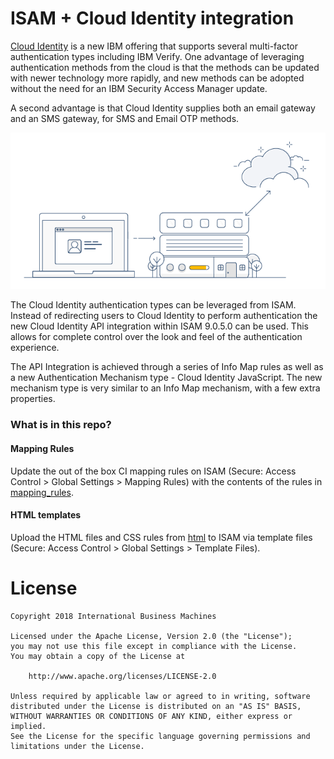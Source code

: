 # ISAM + Cloud Identity integration
[Cloud Identity](http://www.ibm.com/security/identity-access-management/cloud-identity) is a new IBM offering that supports several multi-factor authentication types including IBM Verify. One advantage of leveraging authentication methods from the cloud is that the methods can be updated with newer technology more rapidly, and new methods can be adopted without the need for an IBM Security Access Manager update.

A second advantage is that Cloud Identity supplies both an email gateway and an SMS gateway, for SMS and Email OTP methods.

![Strong Auth](images/strong_auth.png)

The Cloud Identity authentication types can be leveraged from ISAM. Instead of redirecting users to Cloud Identity to perform authentication the new Cloud Identity API integration within ISAM 9.0.5.0 can be used. This allows for complete control over the look and feel of the authentication experience.

The API Integration is achieved through a series of Info Map rules as well as a new Authentication Mechanism type - Cloud Identity JavaScript. The new mechanism type is very similar to an Info Map mechanism, with a few extra properties.

### What is in this repo?

#### Mapping Rules
Update the out of the box CI mapping rules on ISAM (Secure: Access Control > Global Settings > Mapping Rules) with the contents of the rules in [mapping_rules](/mapping_rules).

#### HTML templates
Upload the HTML files and CSS rules from [html](/html) to ISAM via template files (Secure: Access Control > Global Settings > Template Files).

# License
```
Copyright 2018 International Business Machines

Licensed under the Apache License, Version 2.0 (the "License");
you may not use this file except in compliance with the License.
You may obtain a copy of the License at

    http://www.apache.org/licenses/LICENSE-2.0

Unless required by applicable law or agreed to in writing, software
distributed under the License is distributed on an "AS IS" BASIS,
WITHOUT WARRANTIES OR CONDITIONS OF ANY KIND, either express or implied.
See the License for the specific language governing permissions and
limitations under the License.
```
